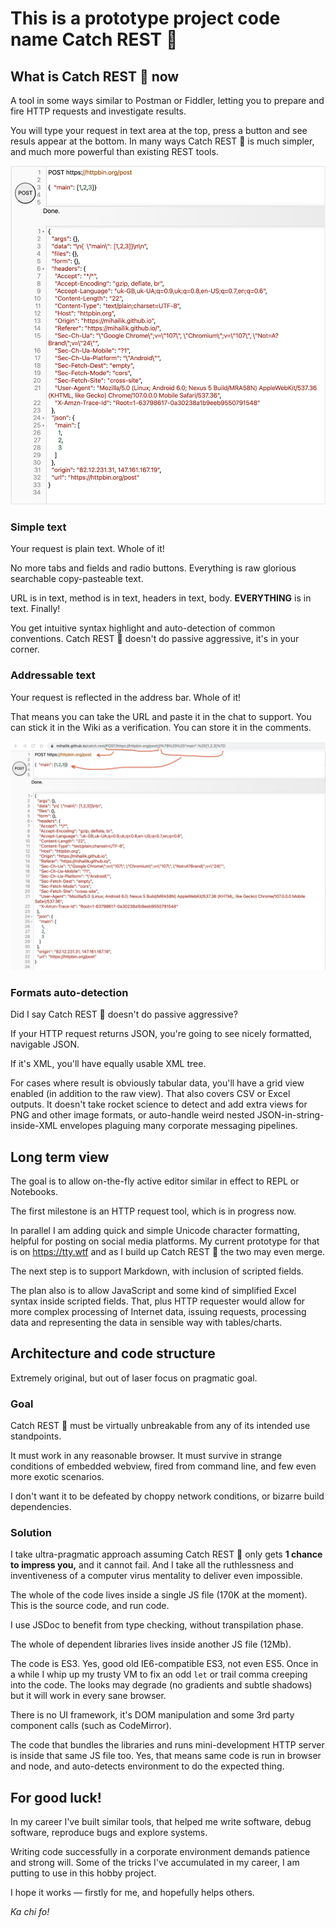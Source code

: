 # This is a prototype project code name Catch REST &#x1F379;



## What is Catch REST &#x1F379; now

A tool in some ways similar to Postman or Fiddler, letting you to prepare and fire HTTP requests and investigate results.

You will type your request in text area at the top, press a button and see resuls appear at the bottom. In many ways
Catch REST &#x1F379; is much simpler, and much more powerful than existing REST tools.

![HTTP POST request and reply](post-request-reply-screen.png)


### Simple text

Your request is plain text. Whole of it!

No more tabs and fields and radio buttons. Everything is raw glorious searchable copy-pasteable text.

URL is in text, method is in text, headers in text, body. **EVERYTHING** is in text. Finally!

You get intuitive syntax highlight and auto-detection of common conventions. Catch REST &#x1F379; doesn't do passive aggressive,
it's in your corner.

### Addressable text

Your request is reflected in the address bar. Whole of it!

That means you can take the URL and paste it in the chat to support. You can stick it in the Wiki as a verification.
You can store it in the comments.

![HTTP POST request and reply](post-request-reply.png)

### Formats auto-detection

Did I say Catch REST &#x1F379; doesn't do passive aggressive?

If your HTTP request returns JSON, you're going to see nicely formatted, navigable JSON.

If it's XML, you'll have equally usable XML tree.

For cases where result is obviously tabular data, you'll have a grid view enabled (in addition to the raw view).
That also covers CSV or Excel outputs. It doesn't take rocket science to detect and add extra views for PNG
and other image formats, or auto-handle weird nested JSON-in-string-inside-XML envelopes plaguing many
corporate messaging pipelines.



## Long term view

The goal is to allow on-the-fly active editor similar in effect to REPL or Notebooks.

The first milestone is an HTTP request tool, which is in progress now.

In parallel I am adding quick and simple Unicode character formatting,
helpful for posting on social media platforms. My current prototype for that
is on https://tty.wtf and as I build up Catch REST &#x1F379; the two may even merge.

The next step is to support Markdown, with inclusion of scripted fields.

The plan also is to allow JavaScript and some kind of simplified Excel syntax inside scripted fields.
That, plus HTTP requester would allow for more complex processing of Internet data,
issuing requests, processing data and representing the data in sensible way with tables/charts.



## Architecture and code structure

Extremely original, but out of laser focus on pragmatic goal.

### Goal

Catch REST &#x1F379; must be virtually unbreakable from any of its intended use standpoints.

It must work in any reasonable browser. It must survive in strange conditions of embedded webview,
fired from command line, and few even more exotic scenarios.

I don't want it to be defeated by choppy network conditions, or bizarre build dependencies.

### Solution

I take ultra-pragmatic approach assuming Catch REST &#x1F379; only gets **1 chance to impress you,**
and it cannot fail. And I take all the ruthlessness and inventiveness of a computer virus mentality
to deliver even impossible.

The whole of the code lives inside a single JS file (170K at the moment). This is the source code, and run code.

I use JSDoc to benefit from type checking, without transpilation phase.

The whole of dependent libraries lives inside another JS file (12Mb).

The code is ES3. Yes, good old IE6-compatible ES3, not even ES5. Once in a while I whip up my trusty VM to fix
an odd `let` or trail comma creeping into the code. The looks may degrade (no gradients and subtle shadows)
but it will work in every sane browser.

There is no UI framework, it's DOM manipulation and some 3rd party component calls (such as CodeMirror).

The code that bundles the libraries and runs mini-development HTTP server is inside that same JS file too.
Yes, that means same code is run in browser and node, and auto-detects environment to do the expected thing.



## For good luck!

In my career I've built similar tools, that helped me write software, debug software,
reproduce bugs and explore systems.

Writing code successfully in a corporate environment demands patience and strong will.
Some of the tricks I've accumulated in my career, I am putting to use in this hobby project.

I hope it works — firstly for me, and hopefully helps others.

*Ka chi fo!*
<!-- {build-by-hash:21tmct88l8k Sun Nov 20 2022 01:50:44 GMT+0000 (Greenwich Mean Time) darwin/x64} -->
